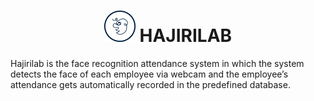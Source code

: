 <h1 align = "center"> <img src = "logo.png" height = "50 width ="50"> HAJIRILAB</h1>
<p> Hajirilab is the face recognition attendance system in which the system detects the face of each employee via webcam and the employee’s attendance gets automatically recorded in the predefined database. </p>
